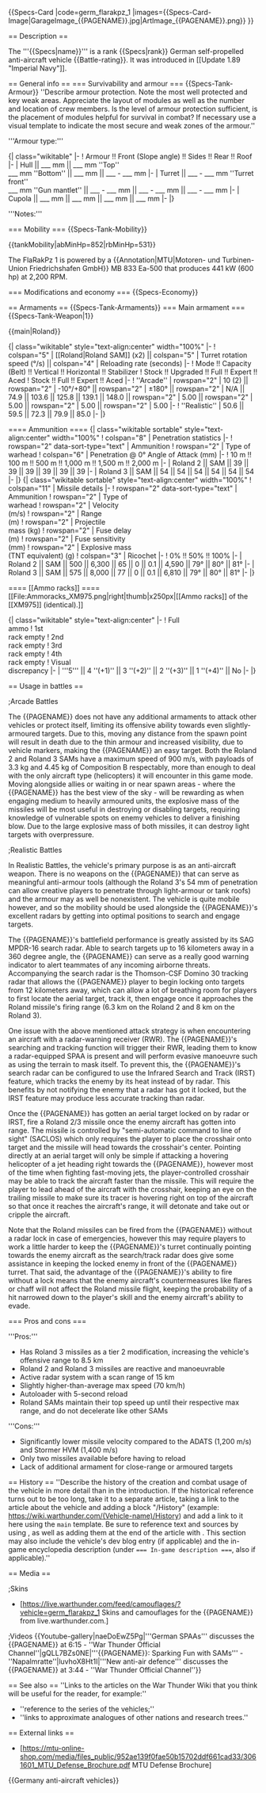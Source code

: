 {{Specs-Card
|code=germ_flarakpz_1
|images={{Specs-Card-Image|GarageImage_{{PAGENAME}}.jpg|ArtImage_{{PAGENAME}}.png}}
}}

== Description ==
<!-- ''In the description, the first part should be about the history of the creation and combat usage of the vehicle, as well as its key features. In the second part, tell the reader about the ground vehicle in the game. Insert a screenshot of the vehicle, so that if the novice player does not remember the vehicle by name, he will immediately understand what kind of vehicle the article is talking about.'' -->
The '''{{Specs|name}}''' is a rank {{Specs|rank}} German self-propelled anti-aircraft vehicle {{Battle-rating}}. It was introduced in [[Update 1.89 "Imperial Navy"]].

== General info ==
=== Survivability and armour ===
{{Specs-Tank-Armour}}
''Describe armour protection. Note the most well protected and key weak areas. Appreciate the layout of modules as well as the number and location of crew members. Is the level of armour protection sufficient, is the placement of modules helpful for survival in combat? If necessary use a visual template to indicate the most secure and weak zones of the armour.''

'''Armour type:''' <!-- The types of armour present on the vehicle and their general locations -->
<!-- Example: * Rolled homogeneous armour (Front, Side, Rear, Hull roof)
* Cast homogeneous armour (Turret, Transmission area) -->

{| class="wikitable"
|-
! Armour !! Front (Slope angle) !! Sides !! Rear !! Roof
|-
| Hull || ___ mm || ___ mm ''Top'' <br> ___ mm ''Bottom'' || ___ mm || ___ - ___ mm
|-
| Turret || ___ - ___ mm ''Turret front'' <br> ___ mm ''Gun mantlet'' || ___ - ___ mm || ___ - ___ mm || ___ - ___ mm
|-
| Cupola || ___ mm || ___ mm || ___ mm || ___ mm
|-
|}

'''Notes:''' <!-- Any additional notes which the user needs to be aware of -->
<!-- Example: * Suspension wheels are 20 mm thick, tracks are 30 mm thick, and torsion bars are 60 mm thick. -->

=== Mobility ===
{{Specs-Tank-Mobility}}
<!-- ''Write about the mobility of the ground vehicle. Estimate the specific power and manoeuvrability, as well as the maximum speed forwards and backwards.'' -->

{{tankMobility|abMinHp=852|rbMinHp=531}}

The FlaRakPz 1 is powered by a {{Annotation|MTU|Motoren- und Turbinen-Union Friedrichshafen GmbH}} MB 833 Ea-500 that produces 441 kW (600 hp) at 2,200 RPM.

=== Modifications and economy ===
{{Specs-Economy}}

== Armaments ==
{{Specs-Tank-Armaments}}
=== Main armament ===
{{Specs-Tank-Weapon|1}}
<!-- ''Give the reader information about the characteristics of the main gun. Assess its effectiveness in a battle based on the reloading speed, ballistics and the power of shells. Do not forget about the flexibility of the fire, that is how quickly the cannon can be aimed at the target, open fire on it and aim at another enemy. Add a link to the main article on the gun: <code><nowiki>{{main|Name of the weapon}}</nowiki></code>. Describe in general terms the ammunition available for the main gun. Give advice on how to use them and how to fill the ammunition storage.'' -->
{{main|Roland}}

{| class="wikitable" style="text-align:center" width="100%"
|-
! colspan="5" | [[Roland|Roland SAM]] (x2) || colspan="5" | Turret rotation speed (°/s) || colspan="4" | Reloading rate (seconds)
|-
! Mode !! Capacity (Belt) !! Vertical !! Horizontal !! Stabilizer
! Stock !! Upgraded !! Full !! Expert !! Aced
! Stock !! Full !! Expert !! Aced
|-
! ''Arcade''
| rowspan="2" | 10 (2) || rowspan="2" | -10°/+80° || rowspan="2" | ±180° || rowspan="2" | N/A || 74.9 || 103.6 || 125.8 || 139.1 || 148.0 || rowspan="2" | 5.00 || rowspan="2" | 5.00 || rowspan="2" | 5.00 || rowspan="2" | 5.00
|-
! ''Realistic''
| 50.6 || 59.5 || 72.3 || 79.9 || 85.0
|-
|}

==== Ammunition ====
{| class="wikitable sortable" style="text-align:center" width="100%"
! colspan="8" | Penetration statistics
|-
! rowspan="2" data-sort-type="text" | Ammunition
! rowspan="2" | Type of<br>warhead
! colspan="6" | Penetration @ 0° Angle of Attack (mm)
|-
! 10 m !! 100 m !! 500 m !! 1,000 m !! 1,500 m !! 2,000 m
|-
| Roland 2 || SAM || 39 || 39 || 39 || 39 || 39 || 39
|-
| Roland 3 || SAM || 54 || 54 || 54 || 54 || 54 || 54
|-
|}
{| class="wikitable sortable" style="text-align:center" width="100%"
! colspan="11" | Missile details
|-
! rowspan="2" data-sort-type="text" | Ammunition
! rowspan="2" | Type of<br>warhead
! rowspan="2" | Velocity<br>(m/s)
! rowspan="2" | Range<br>(m)
! rowspan="2" | Projectile<br>mass (kg)
! rowspan="2" | Fuse delay<br>(m)
! rowspan="2" | Fuse sensitivity<br>(mm)
! rowspan="2" | Explosive mass<br>(TNT equivalent) (g)
! colspan="3" | Ricochet
|-
! 0% !! 50% !! 100%
|-
| Roland 2 || SAM || 500 || 6,300 || 65 || 0 || 0.1 || 4,590 || 79° || 80° || 81°
|-
| Roland 3 || SAM || 575 || 8,000 || 77 || 0 || 0.1 || 6,810 || 79° || 80° || 81°
|-
|}

==== [[Ammo racks]] ====
[[File:Ammoracks_XM975.png|right|thumb|x250px|[[Ammo racks]] of the [[XM975]] (identical).]]
<!-- '''Last updated: 2.15.1.131''' -->
{| class="wikitable" style="text-align:center"
|-
! Full<br>ammo
! 1st<br>rack empty
! 2nd<br>rack empty
! 3rd<br>rack empty
! 4th<br>rack empty
! Visual<br>discrepancy
|-
| '''5''' || 4&nbsp;''(+1)'' || 3&nbsp;''(+2)'' || 2&nbsp;''(+3)'' || 1&nbsp;''(+4)'' || No
|-
|}

== Usage in battles ==
<!-- ''Describe the tactics of playing in the vehicle, the features of using vehicles in the team and advice on tactics. Refrain from creating a "guide" - do not impose a single point of view but instead give the reader food for thought. Describe the most dangerous enemies and give recommendations on fighting them. If necessary, note the specifics of the game in different modes (AB, RB, SB).'' -->

;Arcade Battles

The {{PAGENAME}} does not have any additional armaments to attack other vehicles or protect itself, limiting its offensive ability towards even slightly-armoured targets. Due to this, moving any distance from the spawn point will result in death due to the thin armour and increased visibility, due to vehicle markers, making the {{PAGENAME}} an easy target. Both the Roland 2 and Roland 3 SAMs have a maximum speed of 900 m/s, with payloads of 3.3 kg and 4.45 kg of Composition B respectably, more than enough to deal with the only aircraft type (helicopters) it will encounter in this game mode. Moving alongside allies or waiting in or near spawn areas - where the {{PAGENAME}} has the best view of the sky - will be rewarding as when engaging medium to heavily armoured units, the explosive mass of the missiles will be most useful in destroying or disabling targets, requiring knowledge of vulnerable spots on enemy vehicles to deliver a finishing blow. Due to the large explosive mass of both missiles, it can destroy light targets with overpressure.

;Realistic Battles

In Realistic Battles, the vehicle's primary purpose is as an anti-aircraft weapon. There is no weapons on the {{PAGENAME}} that can serve as meaningful anti-armour tools (although the Roland 3's 54 mm of penetration can allow creative players to penetrate through light-armour or tank roofs) and the armour may as well be nonexistent. The vehicle is quite mobile however, and so the mobility should be used alongside the {{PAGENAME}}'s excellent radars by getting into optimal positions to search and engage targets.

The {{PAGENAME}}'s battlefield performance is greatly assisted by its SAG MPDR-16 search radar. Able to search targets up to 16 kilometers away in a 360 degree angle, the {{PAGENAME}} can serve as a really good warning indicator to alert teammates of any incoming airborne threats. Accompanying the search radar is the Thomson-CSF Domino 30 tracking radar that allows the {{PAGENAME}} player to begin locking onto targets from 12 kilometers away, which can allow a lot of breathing room for players to first locate the aerial target, track it, then engage once it approaches the Roland missile's firing range (6.3 km on the Roland 2 and 8 km on the Roland 3).

One issue with the above mentioned attack strategy is when encountering an aircraft with a radar-warning receiver (RWR). The {{PAGENAME}}'s searching and tracking function will trigger their RWR, leading them to know a radar-equipped SPAA is present and will perform evasive manoeuvre such as using the terrain to mask itself. To prevent this, the {{PAGENAME}}'s search radar can be configured to use the Infrared Search and Track (IRST) feature, which tracks the enemy by its heat instead of by radar. This benefits by not notifying the enemy that a radar has got it locked, but the IRST feature may produce less accurate tracking than radar.

Once the {{PAGENAME}} has gotten an aerial target locked on by radar or IRST, fire a Roland 2/3 missile once the enemy aircraft has gotten into range. The missile is controlled by "semi-automatic command to line of sight" (SACLOS) which only requires the player to place the crosshair onto target and the missile will head towards the crosshair's center. Pointing directly at an aerial target will only be simple if attacking a hovering helicopter of a jet heading right towards the {{PAGENAME}}, however most of the time when fighting fast-moving jets, the player-controlled crosshair may be able to track the aircraft faster than the missile. This will require the player to lead ahead of the aircraft with the crosshair, keeping an eye on the trailing missile to make sure its tracer is hovering right on top of the aircraft so that once it reaches the aircraft's range, it will detonate and take out or cripple the aircraft.

Note that the Roland missiles can be fired from the {{PAGENAME}} without a radar lock in case of emergencies, however this may require players to work a little harder to keep the {{PAGENAME}}'s turret continually pointing towards the enemy aircraft as the search/track radar does give some assistance in keeping the locked enemy in front of the {{PAGENAME}} turret. That said, the advantage of the {{PAGENAME}}'s ability to fire without a lock means that the enemy aircraft's countermeasures like flares or chaff will not affect the Roland missile flight, keeping the probability of a hit narrowed down to the player's skill and the enemy aircraft's ability to evade.

=== Pros and cons ===
<!-- ''Summarise and briefly evaluate the vehicle in terms of its characteristics and combat effectiveness. Mark its pros and cons in a bulleted list. Try not to use more than 6 points for each of the characteristics. Avoid using categorical definitions such as "bad", "good" and the like - use substitutions with softer forms such as "inadequate" and "effective".'' -->

'''Pros:'''

* Has Roland 3 missiles as a tier 2 modification, increasing the vehicle's offensive range to 8.5 km
* Roland 2 and Roland 3 missiles are reactive and manoeuvrable
* Active radar system with a scan range of 15 km
* Slightly higher-than-average max speed (70 km/h)
* Autoloader with 5-second reload
* Roland SAMs maintain their top speed up until their respective max range, and do not decelerate like other SAMs

'''Cons:'''

* Significantly lower missile velocity compared to the ADATS (1,200 m/s) and Stormer HVM (1,400 m/s)
* Only two missiles available before having to reload
* Lack of additional armament for close-range or armoured targets

== History ==
''Describe the history of the creation and combat usage of the vehicle in more detail than in the introduction. If the historical reference turns out to be too long, take it to a separate article, taking a link to the article about the vehicle and adding a block "/History" (example: <nowiki>https://wiki.warthunder.com/(Vehicle-name)/History</nowiki>) and add a link to it here using the <code>main</code> template. Be sure to reference text and sources by using <code><nowiki><ref></ref></nowiki></code>, as well as adding them at the end of the article with <code><nowiki><references /></nowiki></code>. This section may also include the vehicle's dev blog entry (if applicable) and the in-game encyclopedia description (under <code><nowiki>=== In-game description ===</nowiki></code>, also if applicable).''

== Media ==
<!-- ''Excellent additions to the article would be video guides, screenshots from the game, and photos.'' -->

;Skins
* [https://live.warthunder.com/feed/camouflages/?vehicle=germ_flarakpz_1 Skins and camouflages for the {{PAGENAME}} from live.warthunder.com.]

;Videos
{{Youtube-gallery|naeDoEwZ5Pg|'''German SPAAs''' discusses the {{PAGENAME}} at 6:15 - ''War Thunder Official Channel''|gQLL7BZs0NE|'''{{PAGENAME}}: Sparking Fun with SAMs''' - ''Napalmratte''|luvhoX8Ht1I|'''New anti-air defence'''  discusses the {{PAGENAME}} at 3:44  - ''War Thunder Official Channel''}}

== See also ==
''Links to the articles on the War Thunder Wiki that you think will be useful for the reader, for example:''
* ''reference to the series of the vehicles;''
* ''links to approximate analogues of other nations and research trees.''

== External links ==
<!-- ''Paste links to sources and external resources, such as:''
* ''topic on the official game forum;''
* ''other literature.'' -->

* [https://mtu-online-shop.com/media/files_public/952ae139f0fae50b15702ddf661cad33/3061601_MTU_Defense_Brochure.pdf MTU Defense Brochure]

{{Germany anti-aircraft vehicles}}